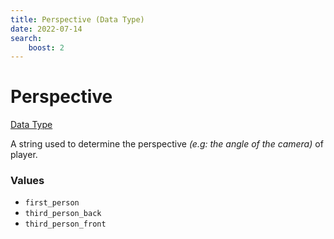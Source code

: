 ```yaml
---
title: Perspective (Data Type)
date: 2022-07-14
search:
    boost: 2
---
```


#   Perspective

[Data Type](../data_types.md)

A string used to determine the perspective *(e.g: the angle of the camera)* of player.


### Values

* `first_person`
* `third_person_back`
* `third_person_front`
